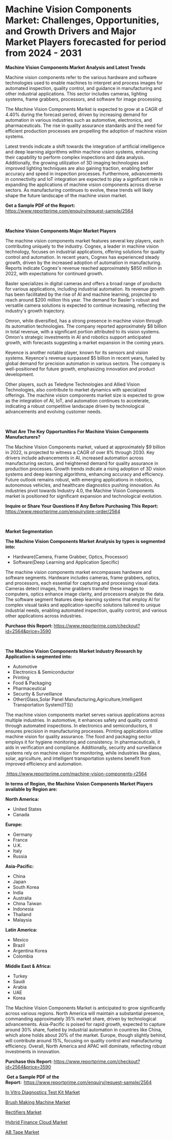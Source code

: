 <p><h1>Machine Vision Components Market: Challenges, Opportunities, and Growth Drivers and Major Market Players forecasted for period from 2024 - 2031</h1></p><p><strong>Machine Vision Components Market Analysis and Latest Trends</strong></p>
<p><p>Machine vision components refer to the various hardware and software technologies used to enable machines to interpret and process images for automated inspection, quality control, and guidance in manufacturing and other industrial applications. This sector includes cameras, lighting systems, frame grabbers, processors, and software for image processing. </p><p>The Machine Vision Components Market is expected to grow at a CAGR of 4.40% during the forecast period, driven by increasing demand for automation in various industries such as automotive, electronics, and pharmaceuticals. The rise in quality assurance standards and the need for efficient production processes are propelling the adoption of machine vision systems. </p><p>Latest trends indicate a shift towards the integration of artificial intelligence and deep learning algorithms within machine vision systems, enhancing their capability to perform complex inspections and data analysis. Additionally, the growing utilization of 3D imaging technologies and improved lighting techniques are also gaining traction, enabling better accuracy and speed in inspection processes. Furthermore, advancements in connectivity and IoT integration are expected to play a significant role in expanding the applications of machine vision components across diverse sectors. As manufacturing continues to evolve, these trends will likely shape the future landscape of the machine vision market.</p></p>
<p><strong>Get a Sample PDF of the Report:&nbsp;</strong> <a href="https://www.reportprime.com/enquiry/request-sample/2564?utm_campaign=1117&utm_medium=2&utm_source=Github&utm_content=ia&utm_term=27112024&utm_id=machine-vision-components">https://www.reportprime.com/enquiry/request-sample/2564</a></p>
<p>&nbsp;</p>
<p><strong>Machine Vision Components Major Market Players</strong></p>
<p><p>The machine vision components market features several key players, each contributing uniquely to the industry. Cognex, a leader in machine vision technology, focuses on industrial applications, offering solutions for quality control and automation. In recent years, Cognex has experienced steady growth, driven by the increased adoption of automation in manufacturing. Reports indicate Cognex's revenue reached approximately $850 million in 2022, with expectations for continued growth.</p><p>Basler specializes in digital cameras and offers a broad range of products for various applications, including industrial automation. Its revenue growth has been facilitated by the rise of AI and machine learning, projected to reach around $200 million this year. The demand for Basler's robust and versatile camera solutions is expected to continue increasing, reflecting the industry's growth trajectory.</p><p>Omron, while diversified, has a strong presence in machine vision through its automation technologies. The company reported approximately $8 billion in total revenue, with a significant portion attributed to its vision systems. Omron's strategic investments in AI and robotics support anticipated growth, with forecasts suggesting a market expansion in the coming years.</p><p>Keyence is another notable player, known for its sensors and vision systems. Keyence's revenue surpassed $5 billion in recent years, fueled by global demand for precision automation in various sectors. The company is well-positioned for future growth, emphasizing innovation and product development.</p><p>Other players, such as Teledyne Technologies and Allied Vision Technologies, also contribute to market dynamics with specialized offerings. The machine vision components market size is expected to grow as the integration of AI, IoT, and automation continues to accelerate, indicating a robust competitive landscape driven by technological advancements and evolving customer needs.</p></p>
<p>&nbsp;</p>
<p><strong>What Are The Key Opportunities For Machine Vision Components Manufacturers?</strong></p>
<p><p>The Machine Vision Components market, valued at approximately $9 billion in 2022, is projected to witness a CAGR of over 8% through 2030. Key drivers include advancements in AI, increased automation across manufacturing sectors, and heightened demand for quality assurance in production processes. Growth trends indicate a rising adoption of 3D vision systems and deep learning algorithms, enhancing accuracy and efficiency. Future outlook remains robust, with emerging applications in robotics, autonomous vehicles, and healthcare diagnostics pushing innovation. As industries pivot towards Industry 4.0, the Machine Vision Components market is positioned for significant expansion and technological evolution.</p></p>
<p><strong>Inquire or Share Your Questions If Any Before Purchasing This Report:</strong> <a href="https://www.reportprime.com/enquiry/pre-order/2564?utm_campaign=1117&utm_medium=2&utm_source=Github&utm_content=ia&utm_term=27112024&utm_id=machine-vision-components">https://www.reportprime.com/enquiry/pre-order/2564</a></p>
<p>&nbsp;</p>
<p><strong>Market Segmentation</strong></p>
<p><strong>The Machine Vision Components Market Analysis by types is segmented into:</strong></p>
<p><ul><li>Hardware(Camera, Frame Grabber, Optics, Processor)</li><li>Software(Deep Learning and Application Specific)</li></ul></p>
<p><p>The machine vision components market encompasses hardware and software segments. Hardware includes cameras, frame grabbers, optics, and processors, each essential for capturing and processing visual data. Cameras detect images, frame grabbers transfer these images to computers, optics enhance image clarity, and processors analyze the data. The software segment features deep learning systems that employ AI for complex visual tasks and application-specific solutions tailored to unique industrial needs, enabling automated inspection, quality control, and various other applications across industries.</p></p>
<p><strong>Purchase this Report:&nbsp;</strong><a href="https://www.reportprime.com/checkout?id=2564&price=3590&utm_campaign=1117&utm_medium=2&utm_source=Github&utm_content=ia&utm_term=27112024&utm_id=machine-vision-components">https://www.reportprime.com/checkout?id=2564&price=3590</a></p>
<p>&nbsp;</p>
<p><strong>The Machine Vision Components Market Industry Research by Application is segmented into:</strong></p>
<p><ul><li>Automotive</li><li>Electronics & Semiconductor</li><li>Printing</li><li>Food & Packaging</li><li>Pharmaceutical</li><li>Security & Surveillance</li><li>Other(Glass,Solar Panel Manufacturing,Agriculture,Intelligent Transportation System(ITS))</li></ul></p>
<p><p>The machine vision components market serves various applications across multiple industries. In automotive, it enhances safety and quality control through automated inspections. In electronics and semiconductors, it ensures precision in manufacturing processes. Printing applications utilize machine vision for quality assurance. The food and packaging sector employs it for hygiene monitoring and consistency. In pharmaceuticals, it aids in verification and compliance. Additionally, security and surveillance systems rely on machine vision for monitoring, while industries like glass, solar, agriculture, and intelligent transportation systems benefit from improved efficiency and automation.</p></p>
<p><a href="https://www.reportprime.com/machine-vision-components-r2564?utm_campaign=1117&utm_medium=2&utm_source=Github&utm_content=ia&utm_term=27112024&utm_id=machine-vision-components">&nbsp;https://www.reportprime.com/machine-vision-components-r2564</a></p>
<p><strong>In terms of Region, the Machine Vision Components Market Players available by Region are:</strong></p>
<p>
    <p> <strong> North America: </strong>
        <ul>
            <li>United States</li>
            <li>Canada</li>
        </ul>
        </p> 
    <p> <strong> Europe: </strong>
        <ul>
            <li>Germany</li>
            <li>France</li>
            <li>U.K.</li>
            <li>Italy</li>
            <li>Russia</li>
        </ul>
        </p> 
    <p> <strong> Asia-Pacific: </strong>
        <ul>
            <li>China</li>
            <li>Japan</li>
            <li>South Korea</li>
            <li>India</li>
            <li>Australia</li>
            <li>China Taiwan</li>
            <li>Indonesia</li>
            <li>Thailand</li>
            <li>Malaysia</li>
        </ul>
        </p> 
    <p> <strong> Latin America: </strong>
        <ul>
            <li>Mexico</li>
            <li>Brazil</li>
            <li>Argentina Korea</li>
            <li>Colombia</li>
        </ul>
        </p> 
    <p> <strong> Middle East & Africa: </strong>
        <ul>
            <li>Turkey</li>
            <li>Saudi</li>
            <li>Arabia</li>
            <li>UAE</li>
            <li>Korea</li>
        </ul>
    </p>
    </p>
<p><p>The Machine Vision Components Market is anticipated to grow significantly across various regions. North America will maintain a substantial presence, commanding approximately 35% market share, driven by technological advancements. Asia-Pacific is poised for rapid growth, expected to capture around 30% share, fueled by industrial automation in countries like China, which alone holds about 20% of the market. Europe, though slightly behind, will contribute around 15%, focusing on quality control and manufacturing efficiency. Overall, North America and APAC will dominate, reflecting robust investments in innovation.</p></p>
<p><strong>Purchase this Report: </strong><a href="https://www.reportprime.com/checkout?id=2564&price=3590&utm_campaign=1117&utm_medium=2&utm_source=Github&utm_content=ia&utm_term=27112024&utm_id=machine-vision-components">https://www.reportprime.com/checkout?id=2564&price=3590</a></p>
<p>&nbsp;<strong>Get a Sample PDF of the Report:&nbsp;&nbsp;</strong><a href="https://www.reportprime.com/enquiry/request-sample/2564?utm_campaign=1117&utm_medium=2&utm_source=Github&utm_content=ia&utm_term=27112024&utm_id=machine-vision-components">https://www.reportprime.com/enquiry/request-sample/2564</a></p>
<p><strong></strong></p>
<p><p><a href="https://issuu.com/reportprime-2/docs/in-vitro-diagnostics-test-kit-marke_a03b65c6aefb8c?utm_campaign=1117&utm_medium=2&utm_source=Github&utm_content=ia&utm_term=27112024&utm_id=machine-vision-components">In Vitro Diagnostics Test Kit Market</a></p><p><a href="https://www.linkedin.com/pulse/global-brush-making-machine-market-opportunities-challenges2024-fsewe?utm_campaign=1117&utm_medium=2&utm_source=Github&utm_content=ia&utm_term=27112024&utm_id=machine-vision-components">Brush Making Machine Market</a></p><p><a href="https://github.com/rileymgdorcas/Market-Research-Report-List-1/blob/main/rectifiers-market.md?utm_campaign=1117&utm_medium=2&utm_source=Github&utm_content=ia&utm_term=27112024&utm_id=machine-vision-components">Rectifiers Market</a></p><p><a href="https://issuu.com/reportprime-2/docs/hybrid-finance-cloud-market-size-20_66916120bae685?utm_campaign=1117&utm_medium=2&utm_source=Github&utm_content=ia&utm_term=27112024&utm_id=machine-vision-components">Hybrid Finance Cloud Market</a></p><p><a href="https://www.linkedin.com/pulse/ab-tape-market-outlook-forecast-from-2024-2031-score-market-xjbze?utm_campaign=1117&utm_medium=2&utm_source=Github&utm_content=ia&utm_term=27112024&utm_id=machine-vision-components">AB Tape Market</a></p></p>